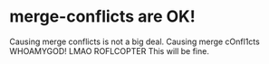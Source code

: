 # merge-conflicts are OK!

Causing merge conflicts is not a big deal.
Causing merge cOnfl1cts WHOAMYGOD! LMAO ROFLCOPTER
This will be fine.

